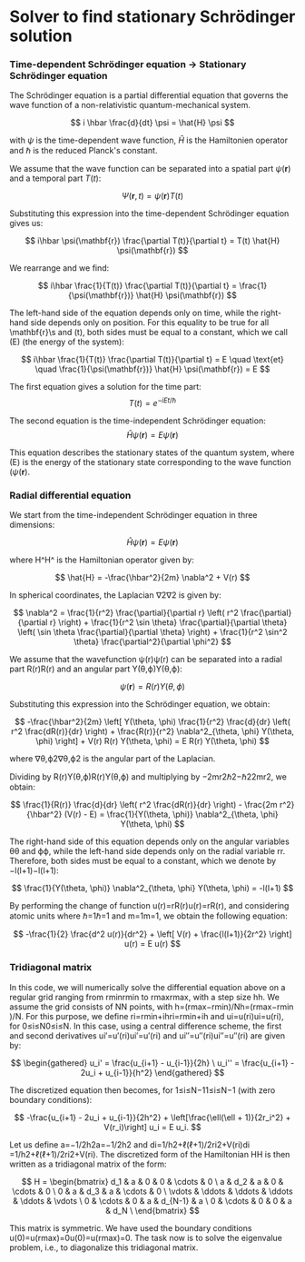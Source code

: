 # Solver to find stationary Schrödinger solution

### Time-dependent Schrödinger equation $\to$ Stationary Schrödinger equation

The Schrödinger equation is a partial differential equation that governs the wave function of a non-relativistic quantum-mechanical system.

$$
i \hbar \frac{d}{dt} \psi = \hat{H} \psi 
$$

with $\psi$ is the time-dependent wave function, $\hat{H}$ is the Hamiltonien operator and $\hbar$ is the reduced Planck's constant.

We assume that the wave function can be separated into a spatial part $\psi(\mathbf{r})$ and a temporal part $T(t)$:

$$
\Psi(\mathbf{r}, t) = \psi(\mathbf{r}) T(t)
$$

Substituting this expression into the time-dependent Schrödinger equation gives us:

$$
i\hbar \psi(\mathbf{r}) \frac{\partial T(t)}{\partial t} = T(t) \hat{H} \psi(\mathbf{r})
$$

We rearrange and we find:

$$
i\hbar \frac{1}{T(t)} \frac{\partial T(t)}{\partial t} = \frac{1}{\psi(\mathbf{r})} \hat{H} \psi(\mathbf{r})
$$

The left-hand side of the equation depends only on time, while the right-hand side depends only on position. For this equality to be true for all \mathbf{r}\s and \(t\), both sides must be equal to a constant, which we call \(E\) (the energy of the system):

$$
i\hbar \frac{1}{T(t)} \frac{\partial T(t)}{\partial t} = E \quad \text{et} \quad \frac{1}{\psi(\mathbf{r})} \hat{H} \psi(\mathbf{r}) = E
$$

The first equation gives a solution for the time part:
$$
T(t) = e^{-iEt/\hbar}
$$


The second equation is the time-independent Schrödinger equation:
$$
\hat{H} \psi(\mathbf{r}) = E \psi(\mathbf{r})
$$

This equation describes the stationary states of the quantum system, where \(E\) is the energy of the stationary state corresponding to the wave function \($\psi(\mathbf{r})$.

### Radial differential equation

We start from the time-independent Schrödinger equation in three dimensions:

$$
\hat{H} \psi(\mathbf{r}) = E \psi(\mathbf{r})
$$

where H^H^ is the Hamiltonian operator given by:

$$
\hat{H} = -\frac{\hbar^2}{2m} \nabla^2 + V(r)
$$

In spherical coordinates, the Laplacian ∇2∇2 is given by:

$$
\nabla^2 = \frac{1}{r^2} \frac{\partial}{\partial r} \left( r^2 \frac{\partial}{\partial r} \right) + \frac{1}{r^2 \sin \theta} \frac{\partial}{\partial \theta} \left( \sin \theta \frac{\partial}{\partial \theta} \right) + \frac{1}{r^2 \sin^2 \theta} \frac{\partial^2}{\partial \phi^2}
$$

We assume that the wavefunction ψ(r)ψ(r) can be separated into a radial part R(r)R(r) and an angular part Y(θ,ϕ)Y(θ,ϕ):

$$
\psi(\mathbf{r}) = R(r) Y(\theta, \phi)
$$

Substituting this expression into the Schrödinger equation, we obtain:

$$
-\frac{\hbar^2}{2m} \left[ Y(\theta, \phi) \frac{1}{r^2} \frac{d}{dr} \left( r^2 \frac{dR(r)}{dr} \right) + \frac{R(r)}{r^2} \nabla^2_{\theta, \phi} Y(\theta, \phi) \right] + V(r) R(r) Y(\theta, \phi) = E R(r) Y(\theta, \phi)
$$

where ∇θ,ϕ2∇θ,ϕ2​ is the angular part of the Laplacian.

Dividing by R(r)Y(θ,ϕ)R(r)Y(θ,ϕ) and multiplying by −2mr2ℏ2−ℏ22mr2​, we obtain:

$$
\frac{1}{R(r)} \frac{d}{dr} \left( r^2 \frac{dR(r)}{dr} \right) - \frac{2m r^2}{\hbar^2} (V(r) - E) = \frac{1}{Y(\theta, \phi)} \nabla^2_{\theta, \phi} Y(\theta, \phi)
$$

The right-hand side of this equation depends only on the angular variables θθ and ϕϕ, while the left-hand side depends only on the radial variable rr. Therefore, both sides must be equal to a constant, which we denote by −l(l+1)−l(l+1):

$$
\frac{1}{Y(\theta, \phi)} \nabla^2_{\theta, \phi} Y(\theta, \phi) = -l(l+1)
$$

By performing the change of function u(r)=rR(r)u(r)=rR(r), and considering atomic units where ℏ=1ℏ=1 and m=1m=1, we obtain the following equation:

$$
-\frac{1}{2} \frac{d^2 u(r)}{dr^2} + \left[ V(r) + \frac{l(l+1)}{2r^2} \right] u(r) = E u(r)
$$

### Tridiagonal matrix

In this code, we will numerically solve the differential equation above on a regular grid ranging from rminrmin​ to rmaxrmax​, with a step size hh. We assume the grid consists of NN points, with h=(rmax−rmin)/Nh=(rmax​−rmin​)/N. For this purpose, we define ri=rmin+ihri​=rmin​+ih and ui=u(ri)ui​=u(ri​), for 0≤i≤N0≤i≤N. In this case, using a central difference scheme, the first and second derivatives ui′=u′(ri)ui′​=u′(ri​) and ui′′=u′′(ri)ui′′​=u′′(ri​) are given by:

$$
\begin{gathered}
u_i' = \frac{u_{i+1} - u_{i-1}}{2h} \
u_i'' = \frac{u_{i+1} - 2u_i + u_{i-1}}{h^2}
\end{gathered}
$$

The discretized equation then becomes, for 1≤i≤N−11≤i≤N−1 (with zero boundary conditions):

$$
-\frac{u_{i+1} - 2u_i + u_{i-1}}{2h^2} + \left[\frac{\ell(\ell + 1)}{2r_i^2} + V(r_i)\right] u_i = E u_i.
$$

Let us define a=−1/2h2a=−1/2h2 and di=1/h2+ℓ(ℓ+1)/2ri2+V(ri)di​=1/h2+ℓ(ℓ+1)/2ri2​+V(ri​). The discretized form of the Hamiltonian HH is then written as a tridiagonal matrix of the form:

$$
H = \begin{bmatrix}
d_1 & a & 0 & 0 & \cdots & 0 \
a & d_2 & a & 0 & \cdots & 0 \
0 & a & d_3 & a & \cdots & 0 \
\vdots & \ddots & \ddots & \ddots & \ddots & \vdots \
0 & \cdots & 0 & a & d_{N-1} & a \
0 & \cdots & 0 & 0 & a & d_N \
\end{bmatrix}
$$

This matrix is symmetric. We have used the boundary conditions u(0)=u(rmax)=0u(0)=u(rmax​)=0. The task now is to solve the eigenvalue problem, i.e., to diagonalize this tridiagonal matrix.